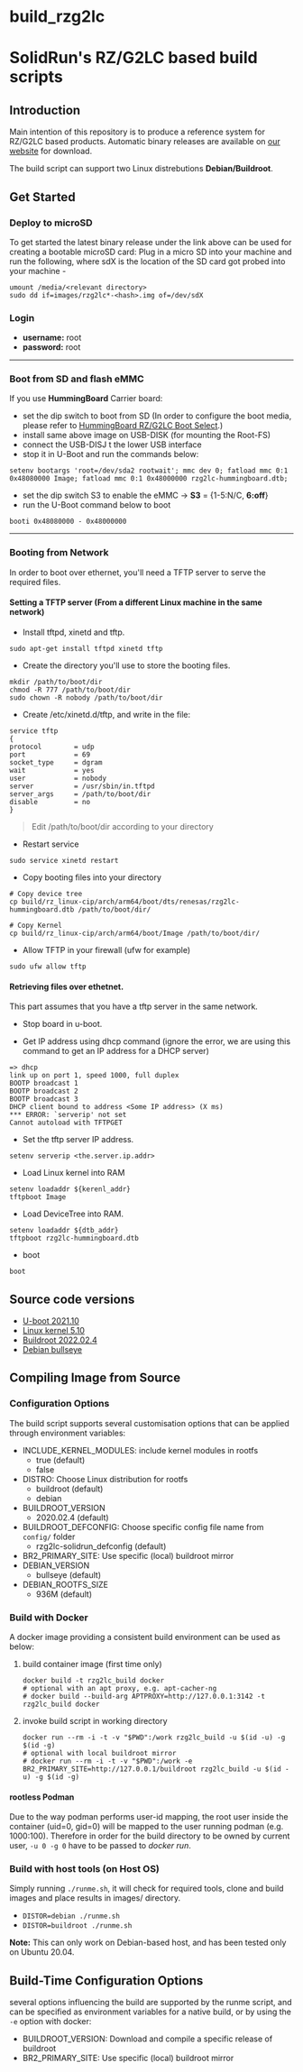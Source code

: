 # build_rzg2lc
# SolidRun's RZ/G2LC based build scripts

## Introduction

Main intention of this repository is to produce a reference system for RZ/G2LC based products.
Automatic binary releases are available on [our website](https://images.solid-run.com/RZG2LC/rzg2lc_build) for download.

The build script can support two Linux distrebutions **Debian/Buildroot**.

## Get Started

### Deploy to microSD

To get started the latest binary release under the link above can be used for creating a bootable microSD card:
Plug in a micro SD into your machine and run the following, where sdX is the location of the SD card got probed into your machine -

```
umount /media/<relevant directory>
sudo dd if=images/rzg2lc*-<hash>.img of=/dev/sdX
```

### Login
- **username:** root
- **password:** root

---
### Boot from SD and flash eMMC
If you use **HummingBoard** Carrier board:
- set the dip switch to boot from SD (In order to configure the boot media, please refer to [HummingBoard RZ/G2LC Boot Select]( https://solidrun.atlassian.net/wiki/spaces/developer/pages/411861143).)
- install same above image on USB-DISK (for mounting the Root-FS)
- connect the USB-DISJ t the lower USB interface
- stop it in U-Boot and run the commands below:
```
setenv bootargs 'root=/dev/sda2 rootwait'; mmc dev 0; fatload mmc 0:1 0x48080000 Image; fatload mmc 0:1 0x48000000 rzg2lc-hummingboard.dtb;
```
- set the dip switch S3 to enable the eMMC -> **S3** = {1-5:N/C, **6:off**}
- run the U-Boot command below to boot
```
booti 0x48080000 - 0x48000000
```
---


### Booting from Network

In order to boot over ethernet, you'll need a TFTP server to serve the required files.

#### Setting a TFTP server (From a different Linux machine in the same network)

* Install tftpd, xinetd and tftp.

```
sudo apt-get install tftpd xinetd tftp
```

* Create the directory you'll use to store the booting files.

```
mkdir /path/to/boot/dir
chmod -R 777 /path/to/boot/dir
sudo chown -R nobody /path/to/boot/dir
```

* Create /etc/xinetd.d/tftp, and write in the file:

```
service tftp
{
protocol        = udp
port            = 69
socket_type     = dgram
wait            = yes
user            = nobody
server          = /usr/sbin/in.tftpd
server_args     = /path/to/boot/dir
disable         = no
}
```

> Edit /path/to/boot/dir according to your directory

* Restart service

```
sudo service xinetd restart
```

* Copy booting files into your directory

```
# Copy device tree
cp build/rz_linux-cip/arch/arm64/boot/dts/renesas/rzg2lc-hummingboard.dtb /path/to/boot/dir/

# Copy Kernel
cp build/rz_linux-cip/arch/arm64/boot/Image /path/to/boot/dir/
```

* Allow TFTP in your firewall (ufw for example)

```
sudo ufw allow tftp
```

#### Retrieving files over ethetnet.
This part assumes that you have a tftp server in the same network.

* Stop board in u-boot.

* Get IP address using dhcp command (ignore the error, we are using this command to get an IP address for a DHCP server)

```
=> dhcp
link up on port 1, speed 1000, full duplex
BOOTP broadcast 1
BOOTP broadcast 2
BOOTP broadcast 3
DHCP client bound to address <Some IP address> (X ms)
*** ERROR: `serverip' not set
Cannot autoload with TFTPGET
```

* Set the tftp server IP address.

```
setenv serverip <the.server.ip.addr>
```

* Load Linux kernel into RAM

```
setenv loadaddr ${kerenl_addr}
tftpboot Image
```

* Load DeviceTree into RAM.

```
setenv loadaddr ${dtb_addr}
tftpboot rzg2lc-hummingboard.dtb
```

* boot

```
boot
```

## Source code versions

- [U-boot 2021.10](https://github.com/renesas-rz/renesas-u-boot-cip/commits/v2021.10/rz)
- [Linux kernel 5.10](https://github.com/renesas-rz/rz_linux-cip/commits/rz-5.10-cip22-rt9)
- [Buildroot 2022.02.4](https://github.com/buildroot/buildroot/tree/2022.02.4)
- [Debian bullseye](https://deb.debian.org/debian)

## Compiling Image from Source

### Configuration Options

The build script supports several customisation options that can be applied through environment variables:

- INCLUDE_KERNEL_MODULES: include kernel modules in rootfs
   - true (default)
   - false
- DISTRO: Choose Linux distribution for rootfs
  - buildroot (default)
  - debian
- BUILDROOT_VERSION
  - 2020.02.4 (default)
- BUILDROOT_DEFCONFIG: Choose specific config file name from `config/` folder
  - rzg2lc-solidrun_defconfig (default)
- BR2_PRIMARY_SITE: Use specific (local) buildroot mirror
- DEBIAN_VERSION
  - bullseye (default)
- DEBIAN_ROOTFS_SIZE
  - 936M (default)
    
### Build with Docker
A docker image providing a consistent build environment can be used as below:

1. build container image (first time only)
   ```
   docker build -t rzg2lc_build docker
   # optional with an apt proxy, e.g. apt-cacher-ng
   # docker build --build-arg APTPROXY=http://127.0.0.1:3142 -t rzg2lc_build docker
   ```

2. invoke build script in working directory
   ```
   docker run --rm -i -t -v "$PWD":/work rzg2lc_build -u $(id -u) -g $(id -g)
   # optional with local buildroot mirror
   # docker run --rm -i -t -v "$PWD":/work -e BR2_PRIMARY_SITE=http://127.0.0.1/buildroot rzg2lc_build -u $(id -u) -g $(id -g)
   ```

#### rootless Podman

Due to the way podman performs user-id mapping, the root user inside the container (uid=0, gid=0) will be mapped to the user running podman (e.g. 1000:100).
Therefore in order for the build directory to be owned by current user, `-u 0 -g 0` have to be passed to *docker run*.

### Build with host tools (on Host OS)

Simply running `./runme.sh`, it will check for required tools, clone and build images and place results in images/ directory.
- ```DISTOR=debian ./runme.sh```
- ```DISTOR=buildroot ./runme.sh```
  
**Note:** This can only work on Debian-based host, and has been tested only on Ubuntu 20.04.

## Build-Time Configuration Options

several options influencing the build are supported by the runme script, and can be specified as environment variables for a native build, or by using the `-e` option with docker:

- BUILDROOT_VERSION: Download and compile a specific release of buildroot
- BR2_PRIMARY_SITE: Use specific (local) buildroot mirror

